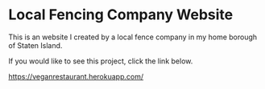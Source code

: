 # Local Fencing Company Website

This is an website I created by a local fence company in my home borough of Staten Island.

If you would like to see this project, click the link below.

https://veganrestaurant.herokuapp.com/
